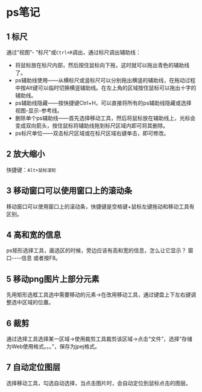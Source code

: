 # ps笔记

## 1 标尺

通过“视图”- “标尺”或`Ctrl+R`调出，通过标尺调出辅助线：
- 将鼠标放在标尺内部，然后按住鼠标向下拖，这时就可以拖出青色的辅助线了。
- ps辅助线使用——从横标尺或竖标尺可以分别拖出横竖的辅助线，在拖动过程中按Alt键可以临时切换横竖辅助线。在左上角的区域按住鼠标可以拖出十字的辅助线。
- ps辅助线隐藏——按快捷键Ctrl+H，可以直接将所有的ps辅助线隐藏或选择视图-显示-参考线。
- 删除单个ps辅助线——首先选择移动工具，然后将鼠标放在辅助线上，光标会变成双向箭头，按住鼠标将辅助线拖到标尺区域内即可将其删除。
- ps标尺单位——双击标尺区域或在标尺区域右键单击，即可修改。

## 2 放大缩小

快捷键：`Alt+鼠标滚轮`

## 3 移动窗口可以使用窗口上的滚动条

移动窗口可以使用窗口上的滚动条，快捷键是空格键+鼠标左键拖动和移动工具有区别。

## 4 高和宽的信息

ps矩形选择工具，画选区的时候，旁边应该有高和宽的信息，怎么让它显示？
窗口----信息 或者按F8。

## 5 移动png图片上部分元素

先用矩形选框工具选中需要移动的元素→在改用移动工具，通过键盘上下左右键调整选中区域的位置。

## 6 裁剪

通过选择工具选择某一区域→使用裁剪工具裁剪该区域→点击“文件”，选择“存储为Web使用格式。。。”，保存为jpej格式。

## 7 自动定位图层

选择移动工具，勾选自动选择，当点击图片时，会自动定位到鼠标点击的图层。

